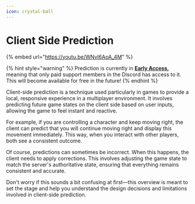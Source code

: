 ```yaml
---
icon: crystal-ball
---
```


# Client Side Prediction

{% embed url="https://youtu.be/WNvI6AoA_4M" %}

{% hint style="warning" %}
Prediction is currently in [**Early Access**](../../terminology/early-access.md)**,** meaning that only paid support members in the Discord has access to it. This will become available for free in the future!
{% endhint %}

Client-side prediction is a technique used particularly in games to provide a local, responsive experience in a multiplayer environment. It involves predicting future game states on the client side based on user inputs, allowing the game to feel instant and reactive.

For example, if you are controlling a character and keep moving right, the client can predict that you will continue moving right and display this movement immediately. This way, when you interact with other players, both see a consistent outcome.

Of course, predictions can sometimes be incorrect. When this happens, the client needs to apply corrections. This involves adjusting the game state to match the server's authoritative state, ensuring that everything remains consistent and accurate.

Don't worry if this sounds a bit confusing at first—this overview is meant to set the stage and help you understand the design decisions and limitations involved in client-side prediction.

<figure><img src="../../.gitbook/assets/1715578825487.png" alt=""><figcaption></figcaption></figure>
